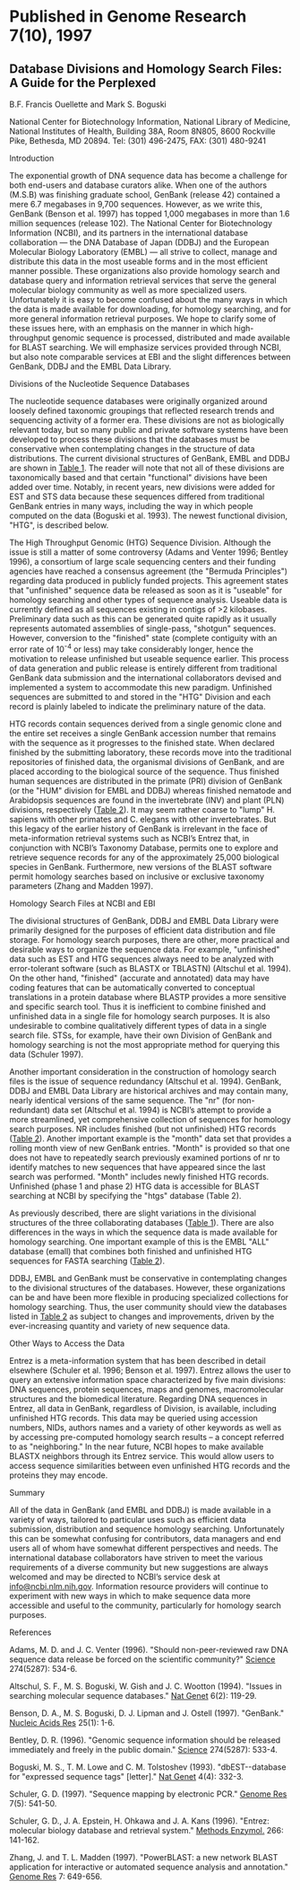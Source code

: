 
# Published in Genome Research 7(10), 1997

## Database Divisions and Homology Search Files: A Guide for the Perplexed

B.F. Francis Ouellette and Mark S. Boguski

National Center for Biotechnology Information, National Library of Medicine, National Institutes of Health, Building 38A, Room 8N805, 8600 Rockville Pike, Bethesda, MD 20894\. Tel: (301) 496-2475, FAX: (301) 480-9241

Introduction

The exponential growth of DNA sequence data has become a challenge for both end-users and database curators alike. When one of the authors (M.S.B) was finishing graduate school, GenBank (release 42) contained a mere 6.7 megabases in 9,700 sequences. However, as we write this, GenBank (Benson et al. 1997) has topped 1,000 megabases in more than 1.6 million sequences (release 102). The National Center for Biotechnology Information (NCBI), and its partners in the international database collaboration — the DNA Database of Japan (DDBJ) and the European Molecular Biology Laboratory (EMBL) — all strive to collect, manage and distribute this data in the most useable forms and in the most efficient manner possible. These organizations also provide homology search and database query and information retrieval services that serve the general molecular biology community as well as more specialized users. Unfortunately it is easy to become confused about the many ways in which the data is made available for downloading, for homology searching, and for more general information retrieval purposes. We hope to clarify some of these issues here, with an emphasis on the manner in which high-throughput genomic sequence is processed, distributed and made available for BLAST searching. We will emphasize services provided through NCBI, but also note comparable services at EBI and the slight differences between GenBank, DDBJ and the EMBL Data Library.

Divisions of the Nucleotide Sequence Databases

The nucleotide sequence databases were originally organized around loosely defined taxonomic groupings that reflected research trends and sequencing activity of a former era. These divisions are not as biologically relevant today, but so many public and private software systems have been developed to process these divisions that the databases must be conservative when contemplating changes in the structure of data distributions. The current divisional structures of GenBank, EMBL and DDBJ are shown in [Table 1](/~/htgs/table1). The reader will note that not all of these divisions are taxonomically based and that certain "functional" divisions have been added over time. Notably, in recent years, new divisions were added for EST and STS data because these sequences differed from traditional GenBank entries in many ways, including the way in which people computed on the data (Boguski et al. 1993). The newest functional division, "HTG", is described below.

The High Throughput Genomic (HTG) Sequence Division. Although the issue is still a matter of some controversy (Adams and Venter 1996; Bentley 1996), a consortium of large scale sequencing centers and their funding agencies have reached a consensus agreement (the "Bermuda Principles") regarding data produced in publicly funded projects. This agreement states that "unfinished" sequence data be released as soon as it is "useable" for homology searching and other types of sequence analysis. Useable data is currently defined as all sequences existing in contigs of >2 kilobases. Preliminary data such as this can be generated quite rapidly as it usually represents automated assemblies of single-pass, "shotgun" sequences. However, conversion to the "finished" state (complete contiguity with an error rate of 10<sup>-4</sup> or less) may take considerably longer, hence the motivation to release unfinished but useable sequence earlier. This process of data generation and public release is entirely different from traditional GenBank data submission and the international collaborators devised and implemented a system to accommodate this new paradigm. Unfinished sequences are submitted to and stored in the "HTG" Division and each record is plainly labeled to indicate the preliminary nature of the data.

HTG records contain sequences derived from a single genomic clone and the entire set receives a single GenBank accession number that remains with the sequence as it progresses to the finished state. When declared finished by the submitting laboratory, these records move into the traditional repositories of finished data, the organismal divisions of GenBank, and are placed according to the biological source of the sequence. Thus finished human sequences are distributed in the primate (PRI) division of GenBank (or the "HUM" division for EMBL and DDBJ) whereas finished nematode and Arabidopsis sequences are found in the invertebrate (INV) and plant (PLN) divisions, respectively ([Table 2](/~/htgs/table2)). It may seem rather coarse to "lump" H. sapiens with other primates and C. elegans with other invertebrates. But this legacy of the earlier history of GenBank is irrelevant in the face of meta-information retrieval systems such as NCBI’s Entrez that, in conjunction with NCBI’s Taxonomy Database, permits one to explore and retrieve sequence records for any of the approximately 25,000 biological species in GenBank. Furthermore, new versions of the BLAST software permit homology searches based on inclusive or exclusive taxonomy parameters (Zhang and Madden 1997).

Homology Search Files at NCBI and EBI

The divisional structures of GenBank, DDBJ and EMBL Data Library were primarily designed for the purposes of efficient data distribution and file storage. For homology search purposes, there are other, more practical and desirable ways to organize the sequence data. For example, "unfinished" data such as EST and HTG sequences always need to be analyzed with error-tolerant software (such as BLASTX or TBLASTN) (Altschul et al. 1994). On the other hand, "finished" (accurate and annotated) data may have coding features that can be automatically converted to conceptual translations in a protein database where BLASTP provides a more sensitive and specific search tool. Thus it is inefficient to combine finished and unfinished data in a single file for homology search purposes. It is also undesirable to combine qualitatively different types of data in a single search file. STSs, for example, have their own Division of GenBank and homology searching is not the most appropriate method for querying this data (Schuler 1997).

Another important consideration in the construction of homology search files is the issue of sequence redundancy (Altschul et al. 1994). GenBank, DDBJ and EMBL Data Library are historical archives and may contain many, nearly identical versions of the same sequence. The "nr" (for non-redundant) data set (Altschul et al. 1994) is NCBI’s attempt to provide a more streamlined, yet comprehensive collection of sequences for homology search purposes. NR includes finished (but not unfinished) HTG records ([Table 2](/~/htgs/table2)). Another important example is the "month" data set that provides a rolling month view of new GenBank entries. "Month" is provided so that one does not have to repeatedly search previously examined portions of nr to identify matches to new sequences that have appeared since the last search was performed. "Month" includes newly finished HTG records. Unfinished (phase 1 and phase 2) HTG data is accessible for BLAST searching at NCBI by specifying the "htgs" database (Table 2).

As previously described, there are slight variations in the divisional structures of the three collaborating databases ([Table 1](/~/htgs/table1)). There are also differences in the ways in which the sequence data is made available for homology searching. One important example of this is the EMBL "ALL" database (emall) that combines both finished and unfinished HTG sequences for FASTA searching ([Table 2](/~/htgs/table2)).

DDBJ, EMBL and GenBank must be conservative in contemplating changes to the divisional structures of the databases. However, these organizations can be and have been more flexible in producing specialized collections for homology searching. Thus, the user community should view the databases listed in [Table 2](/~/htgs/table2) as subject to changes and improvements, driven by the ever-increasing quantity and variety of new sequence data.

Other Ways to Access the Data

Entrez is a meta-information system that has been described in detail elsewhere (Schuler et al. 1996; Benson et al. 1997). Entrez allows the user to query an extensive information space characterized by five main divisions: DNA sequences, protein sequences, maps and genomes, macromolecular structures and the biomedical literature. Regarding DNA sequences in Entrez, all data in GenBank, regardless of Division, is available, including unfinished HTG records. This data may be queried using accession numbers, NIDs, authors names and a variety of other keywords as well as by accessing pre-computed homology search results – a concept referred to as "neighboring." In the near future, NCBI hopes to make available BLASTX neighbors through its Entrez service. This would allow users to access sequence similarities between even unfinished HTG records and the proteins they may encode.

Summary

All of the data in GenBank (and EMBL and DDBJ) is made available in a variety of ways, tailored to particular uses such as efficient data submission, distribution and sequence homology searching. Unfortunately this can be somewhat confusing for contributors, data managers and end users all of whom have somewhat different perspectives and needs. The international database collaborators have striven to meet the various requirements of a diverse community but new suggestions are always welcomed and may be directed to NCBI’s service desk at info@ncbi.nlm.nih.gov. Information resource providers will continue to experiment with new ways in which to make sequence data more accessible and useful to the community, particularly for homology search purposes.

References

Adams, M. D. and J. C. Venter (1996). "Should non-peer-reviewed raw DNA sequence data release be forced on the scientific community?" <u>Science</u> 274(5287): 534-6.

Altschul, S. F., M. S. Boguski, W. Gish and J. C. Wootton (1994). "Issues in searching molecular sequence databases." <u>Nat Genet</u> 6(2): 119-29\.

Benson, D. A., M. S. Boguski, D. J. Lipman and J. Ostell (1997). "GenBank." <u>Nucleic Acids Res</u> 25(1): 1-6.

Bentley, D. R. (1996). "Genomic sequence information should be released immediately and freely in the public domain." <u>Science</u> 274(5287): 533-4.

Boguski, M. S., T. M. Lowe and C. M. Tolstoshev (1993). "dbEST--database for "expressed sequence tags" [letter]." <u>Nat Genet</u> 4(4): 332-3.

Schuler, G. D. (1997). "Sequence mapping by electronic PCR." <u>Genome Res</u> 7(5): 541-50.

Schuler, G. D., J. A. Epstein, H. Ohkawa and J. A. Kans (1996). "Entrez: molecular biology database and retrieval system." <u>Methods Enzymol.</u> 266: 141-162.

Zhang, J. and T. L. Madden (1997). "PowerBLAST: a new network BLAST application for interactive or automated sequence analysis and annotation." <u>Genome Res</u> 7: 649-656\.





